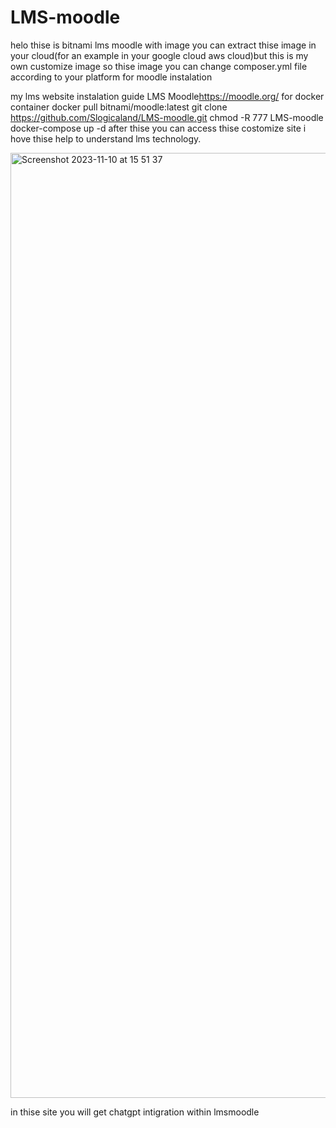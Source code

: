 # LMS-moodle 

helo thise is bitnami lms moodle with image  you can extract thise image in your cloud(for an example in your google cloud aws cloud)but this is my own customize image so thise image you can change composer.yml file according to your platform for moodle instalation

my lms website instalation guide
LMS Moodle<https://moodle.org/>
for docker container
docker pull bitnami/moodle:latest
git clone https://github.com/Slogicaland/LMS-moodle.git
chmod -R 777 LMS-moodle
docker-compose up -d
after thise you can access thise costomize site i hove thise help to understand lms technology.

<img width="1512" alt="Screenshot 2023-11-10 at 15 51 37" src="https://github.com/Slogicaland/LMS-moodle/assets/135930576/1d677a07-a81d-4395-a931-ad2b7524d39f">

in thise site you will get chatgpt intigration within lmsmoodle
